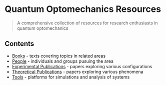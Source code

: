 # Quantum Optomechanics Resources

> A comprehensive collection of resources for research enthusiasts in quantum optomechanics

## Contents

* [Books](./books) - texts covering topics in related areas
* [People](./people) - individuals and groups pusuing the area
* [Experimental Publications](./publications-experimental) - papers exploring various configurations
* [Theoretical Publications](./publications-theoretical) - papers exploring various phenomena
* [Tools](./tools) - platforms for simulations and analysis of systems
